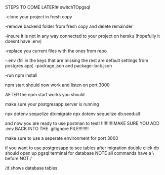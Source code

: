 STEPS TO COME LATER!# switchTOpgsql

-clone your project in fresh copy

-remove backend folder from fresh copy and delete remainder

-insure it is not in any way connected to your project on heroku (hopefully it doesnt have .env)

-replace you current files with the ones from repo

-.env (fill in the keys that are missing the rest are default settings from postgres app)
-package.json and package-lock.json

-run npm install

npm start should now work and listen on port 3000

AFTER the npm start works you should


make sure your postgresapp server is running 

npx dotenv sequelize db:migrate
npx dotenv sequelize db:seed:all

and now you are ready to use postman to test!
!!!!!!!!!!MAKE SURE YOU ADD .env BACK INTO THE .gitignore FILE!!!!!!!!

make sure to use a seperate environment for port 3000

if you want to use postgresapp to see tables after migration
double click db 
should open up pgsql terminal for database
NOTE all commands have a \ before NOT /

/d 
shows database tables






